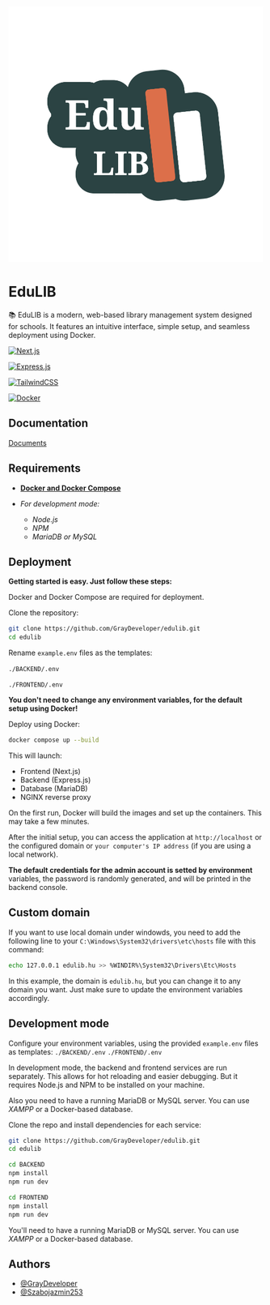![Logo](/GRAPHICS/logoLight.svg)

# EduLIB

📚 EduLIB is a modern, web-based library management system designed for schools. It features an intuitive interface, simple setup, and seamless deployment using Docker.

[![Next.js](https://img.shields.io/badge/Next.js-black?logo=next.js)](https://nextjs.org/)

[![Express.js](https://img.shields.io/badge/Express-black?logo=express)](https://expressjs.com/)

[![TailwindCSS](https://img.shields.io/badge/TailwindCSS-black?logo=tailwindcss)](https://tailwindcss.com/)

[![Docker](https://img.shields.io/badge/Docker-black?logo=Docker)](https://www.docker.com/)

## Documentation

[Documents](/DOCUMENTS/)

## Requirements

- [**Docker and Docker Compose**](https://docs.docker.com/get-docker/)

- _For development mode:_
  - _Node.js_
  - _NPM_
  - _MariaDB or MySQL_

## Deployment

**Getting started is easy. Just follow these steps:**

Docker and Docker Compose are required for deployment.

Clone the repository:

```bash
git clone https://github.com/GrayDeveloper/edulib.git
cd edulib
```

Rename `example.env` files as the templates:

`./BACKEND/.env`

`./FRONTEND/.env`

**You don't need to change any environment variables, for the default setup using Docker!**

Deploy using Docker:

```bash
docker compose up --build
```

This will launch:

- Frontend (Next.js)
- Backend (Express.js)
- Database (MariaDB)
- NGINX reverse proxy

On the first run, Docker will build the images and set up the containers. This may take a few minutes.

After the initial setup, you can access the application at `http://localhost` or the configured domain or `your computer's IP address` (if you are using a local network).

**The default credentials for the admin account is setted by environment** variables, the password is randomly generated, and will be printed in the backend console.

## Custom domain

If you want to use local domain under windowds, you need to add the following line to your `C:\Windows\System32\drivers\etc\hosts` file with this command:

```bash
echo 127.0.0.1 edulib.hu >> %WINDIR%\System32\Drivers\Etc\Hosts
```

In this example, the domain is `edulib.hu`, but you can change it to any domain you want. Just make sure to update the environment variables accordingly.

## Development mode

Configure your environment variables, using the provided `example.env` files as templates: `./BACKEND/.env` `./FRONTEND/.env`

In development mode, the backend and frontend services are run separately. This allows for hot reloading and easier debugging. But it requires Node.js and NPM to be installed on your machine.

Also you need to have a running MariaDB or MySQL server. You can use _XAMPP_ or a Docker-based database.

Clone the repo and install dependencies for each service:

```bash
git clone https://github.com/GrayDeveloper/edulib.git
cd edulib
```

```bash
cd BACKEND
npm install
npm run dev
```

```bash
cd FRONTEND
npm install
npm run dev
```

You'll need to have a running MariaDB or MySQL server. You can use _XAMPP_ or a Docker-based database.

## Authors

- [@GrayDeveloper](https://www.github.com/GrayDeveloper)
- [@Szabojazmin253](https://www.github.com/Szabojazmin253)
